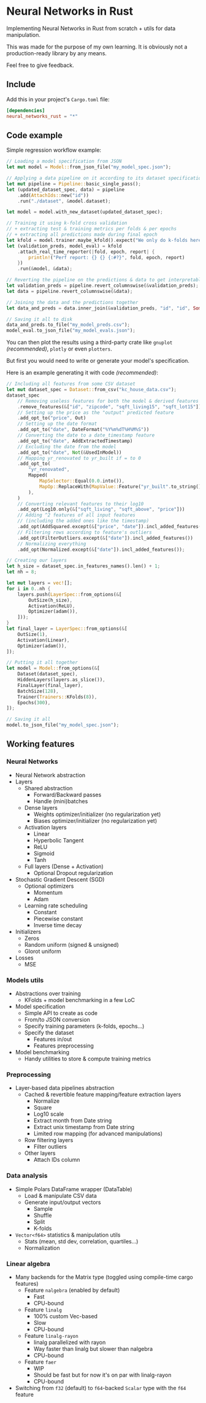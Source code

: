 # Neural Networks in Rust

Implementing Neural Networks in Rust from scratch + utils for data manipulation.

This was made for the purpose of my own learning. It is obviously not a production-ready library by any means. 

Feel free to give feedback.

## Include

Add this in your project's `Cargo.toml` file:

```toml
[dependencies]
neural_networks_rust = "*"
```

## Code example

Simple regression workflow example:

```rust
// Loading a model specification from JSON
let mut model = Model::from_json_file("my_model_spec.json");

// Applying a data pipeline on it according to its dataset specification
let mut pipeline = Pipeline::basic_single_pass();
let (updated_dataset_spec, data) = pipeline
    .add(AttachIds::new("id"))
    .run("./dataset", &model.dataset);

let model = model.with_new_dataset(updated_dataset_spec);

// Training it using k-fold cross validation
// + extracting test & training metrics per folds & per epochs
// + extracting all predictions made during final epoch
let kfold = model.trainer.maybe_kfold().expect("We only do k-folds here!");
let (validation_preds, model_eval) = kfold
    .attach_real_time_reporter(|fold, epoch, report| {
        println!("Perf report: {} {} {:#?}", fold, epoch, report)
    })
    .run(&model, &data);

// Reverting the pipeline on the predictions & data to get interpretable values
let validation_preds = pipeline.revert_columnswise(&validation_preds);
let data = pipeline.revert_columnswise(&data);

// Joining the data and the predictions together
let data_and_preds = data.inner_join(&validation_preds, "id", "id", Some("pred"));

// Saving it all to disk
data_and_preds.to_file("my_model_preds.csv");
model_eval.to_json_file("my_model_evals.json");
```

You can then plot the results using a third-party crate like `gnuplot` *(recommended)*, `plotly` or even `plotters`.

But first you would need to write or generate your model's specification.

Here is an example generating it with code *(recommended)*:

```rust
// Including all features from some CSV dataset
let mut dataset_spec = Dataset::from_csv("kc_house_data.csv");
dataset_spec
    // Removing useless features for both the model & derived features
    .remove_features(&["id", "zipcode", "sqft_living15", "sqft_lot15"])
    // Setting up the price as the "output" predicted feature
    .add_opt_to("price", Out)
    // Setting up the date format
    .add_opt_to("date", DateFormat("%Y%m%dT%H%M%S"))
    // Converting the date to a date_timestamp feature
    .add_opt_to("date", AddExtractedTimestamp)
    // Excluding the date from the model
    .add_opt_to("date", Not(&UsedInModel))
    // Mapping yr_renovated to yr_built if = to 0
    .add_opt_to(
        "yr_renovated",
        Mapped(
            MapSelector::Equal(0.0.into()),
            MapOp::ReplaceWith(MapValue::Feature("yr_built".to_string())),
        ),
    )
    // Converting relevant features to their log10
    .add_opt(Log10.only(&["sqft_living", "sqft_above", "price"]))
    // Adding ^2 features of all input features 
    // (including the added ones like the timestamp)
    .add_opt(AddSquared.except(&["price", "date"]).incl_added_features())
    // Filtering rows according to feature's outliers
    .add_opt(FilterOutliers.except(&["date"]).incl_added_features())
    // Normalizing everything
    .add_opt(Normalized.except(&["date"]).incl_added_features());

// Creating our layers
let h_size = dataset_spec.in_features_names().len() + 1;
let nh = 8;

let mut layers = vec![];
for i in 0..nh {
    layers.push(LayerSpec::from_options(&[
        OutSize(h_size),
        Activation(ReLU),
        Optimizer(adam()),
    ]));
}
let final_layer = LayerSpec::from_options(&[
    OutSize(1),
    Activation(Linear),
    Optimizer(adam()),
]);

// Putting it all together
let model = Model::from_options(&[
    Dataset(dataset_spec),
    HiddenLayers(layers.as_slice()),
    FinalLayer(final_layer),
    BatchSize(128),
    Trainer(Trainers::KFolds(8)),
    Epochs(300),
]);

// Saving it all
model.to_json_file("my_model_spec.json");
```

## Working features

### Neural Networks

- Neural Network abstraction
- Layers
    - Shared abstraction
        - Forward/Backward passes
        - Handle (mini)batches
    - Dense layers
        - Weights optimizer/initializer (no regularization yet)
        - Biases optimizer/initializer (no regularization yet)
    - Activation layers
        - Linear
        - Hyperbolic Tangent
        - ReLU
        - Sigmoid
        - Tanh
    - Full layers (Dense + Activation)
        - Optional Dropout regularization
- Stochastic Gradient Descent (SGD)
    - Optional optimizers
        - Momentum
        - Adam
    - Learning rate scheduling
        - Constant
        - Piecewise constant
        - Inverse time decay
- Initializers
    - Zeros
    - Random uniform (signed & unsigned)
    - Glorot uniform
- Losses
    - MSE

### Models utils

- Abstractions over training
    - KFolds + model benchmarking in a few LoC
- Model specification
    - Simple API to create as code
    - From/to JSON conversion
    - Specify training parameters (k-folds, epochs...)
    - Specify the dataset
        - Features in/out
        - Features preprocessing
- Model benchmarking
    - Handy utilities to store & compute training metrics

### Preprocessing

- Layer-based data pipelines abstraction
    - Cached & revertible feature mapping/feature extraction layers
        - Normalize
        - Square
        - Log10 scale
        - Extract month from Date string
        - Extract unix timestamp from Date string
        - Limited row mapping (for advanced manipulations)
    - Row filtering layers
        - Filter outliers
    - Other layers
        - Attach IDs column

### Data analysis

- Simple Polars DataFrame wrapper (DataTable)
    - Load & manipulate CSV data
    - Generate input/output vectors
        - Sample
        - Shuffle
        - Split
        - K-folds
- `Vector<f64>` statistics & manipulation utils
    - Stats (mean, std dev, correlation, quartiles...)
    - Normalization

### Linear algebra

- Many backends for the Matrix type (toggled using compile-time cargo features)
    - Feature `nalgebra` (enabled by default)
        - Fast
        - CPU-bound
    - Feature `linalg`
        - 100% custom Vec-based
        - Slow
        - CPU-bound
    - Feature `linalg-rayon`
        - linalg parallelized with rayon
        - Way faster than linalg but slower than nalgebra
        - CPU-bound
    - Feature `faer`
        - WIP
        - Should be fast but for now it's on par with linalg-rayon
        - CPU-bound
- Switching from `f32` (default) to `f64`-backed `Scalar` type with the `f64` feature